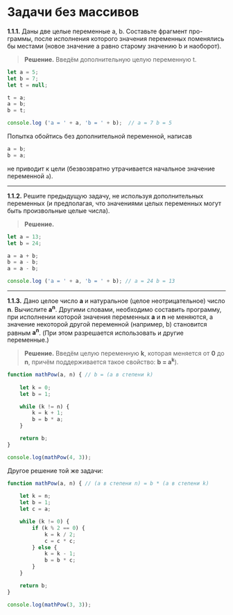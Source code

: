 # Задачи без массивов

**1.1.1.** Даны две целые переменные a, b. Составьте фрагмент про-
граммы, после исполнения которого значения переменных поменялись
бы местами (новое значение a равно старому значению b и наоборот).

> **Решение.** Введём дополнительную целую переменную t.

```javascript
let a = 5;
let b = 7;
let t = null;

t = a;
a = b;
b = t;

console.log ('a = ' + a, 'b = ' + b);  // a = 7 b = 5
```
Попытка обойтись без дополнительной переменной, написав
```javascript
a = b;
b = a;
```
не приводит к цели (безвозвратно утрачивается начальное значение переменной `a`).

------

**1.1.2.** Решите предыдущую задачу, не используя дополнительных
переменных (и предполагая, что значениями целых переменных могут
быть произвольные целые числа).

> **Решение.**

```javascript
let a = 13;
let b = 24;

a = a + b;
b = a - b;
a = a - b;

console.log ('a = ' + a, 'b = ' + b); // a = 24 b = 13
```

-----

**1.1.3.** Дано целое число **а** и натуральное (целое неотрицательное) число **n**. Вычислите **a<sup>n</sup>**. Другими словами, необходимо составить программу, при исполнении которой значения переменных **а** и **n** не меняются, а значение некоторой другой переменной (например, b) становится равным **a<sup>n</sup>**. (При этом разрешается использовать и другие переменные.)

> **Решение.** Введём целую переменную **k**, которая меняется от **0** до **n**, причём поддерживается такое свойство: **b = a<sup>k</sup>**).

```javascript
function mathPow(a, n) { // b = (a в степени k)
	
	let k = 0;
	let b = 1;

	while (k != n) {		
		k = k + 1;
		b = b * a;		
	}

	return b;
}

console.log(mathPow(4, 3));

```
Другое решение той же задачи:

```javascript
function mathPow(a, n) { // (a в степени n) = b * (a в степени k)
	
	let k = n;
	let b = 1;
	let c = a;

	while (k != 0) {
		if (k % 2 == 0) {
			k = k / 2;
			c = c * c;
		} else {
			k = k - 1;
			b = b * c;
		}
	}

	return b;
}

console.log(mathPow(3, 3));

```